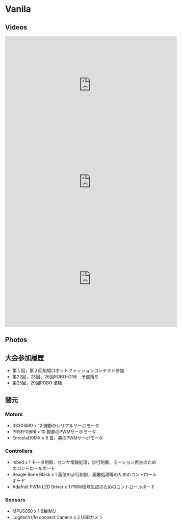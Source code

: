 # Vanila

## Videos
<iframe width="560" height="315" src="https://www.youtube.com/embed/enZsIhNzAms" frameborder="0" allowfullscreen></iframe>
<iframe width="560" height="315" src="https://www.youtube.com/embed/dyA7645_rA4" frameborder="0" allowfullscreen></iframe>
<iframe width="560" height="315" src="https://www.youtube.com/embed/5eofgrGTjyo" frameborder="0" allowfullscreen></iframe>

## Photos

## 大会参加履歴
* 第１回，第２回船場ロボットファッションコンテスト参加
* 第22回，23回，26回ROBO-ONE　予選落ち
* 第25回，29回ROBO 棄権

## 諸元
### Motors
* RS304MD	x 12	腕部のシリアルサーボモータ
* PRSFF09PII	x 10	脚部のPWMサーボモータ
* EnrouteD9MX	x 8	首，腕のPWMサーボモータ

### Controllers
* mbed x 1	モータ制御，センサ情報処理，歩行制御，モーション再生のためのコントロールボード
* Beagle Bone Black	x 1 高位の歩行制御，画像処理等のためのコントロールボード
* Adafruit PWM LED Driver	x 1	PWM信号生成のためのコントロールボード

### Sensors
* MPU6050	x 1	6軸IMU
* Logitech I/M connect Camera	x 2	USBカメラ